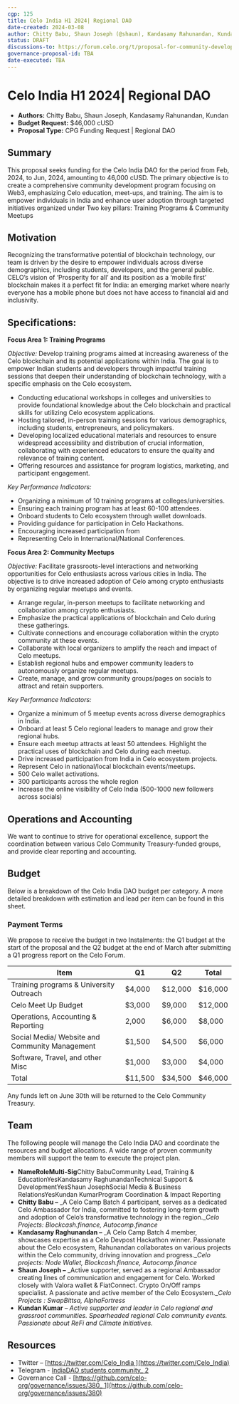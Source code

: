 ```yaml
---
cgp: 125
title: Celo India H1 2024| Regional DAO
date-created: 2024-03-08
author: Chitty Babu, Shaun Joseph (@shaun), Kandasamy Rahunandan, Kundan (@Qaphqa)
status: DRAFT 
discussions-to: https://forum.celo.org/t/proposal-for-community-development-in-india-indiadao-community-management
governance-proposal-id: TBA
date-executed: TBA
---
```



# Celo India H1 2024| Regional DAO

- **Authors:** Chitty Babu, Shaun Joseph, Kandasamy Rahunandan, Kundan
- **Budget Request:** $46,000 cUSD
- **Proposal Type:** CPG Funding Request | Regional DAO

## Summary
This proposal seeks funding for the Celo India DAO for the period from Feb, 2024, to Jun, 2024, amounting to 46,000 cUSD. The primary objective is to create a comprehensive community development program focusing on Web3, emphasizing Celo education, meet-ups, and training. The aim is to empower individuals in India and enhance user adoption through targeted initiatives organized under Two key pillars: Training Programs & Community Meetups

## Motivation
Recognizing the transformative potential of blockchain technology, our team is driven by the desire to empower individuals across diverse demographics, including students, developers, and the general public. CELO’s vision of ‘Prosperity for all’ and its position as a ‘mobile first’ blockchain makes it a perfect fit for India: an emerging market where nearly everyone has a mobile phone but does not have access to financial aid and inclusivity.

## Specifications:
**Focus Area 1: Training Programs**

_Objective:_ Develop training programs aimed at increasing awareness of the Celo blockchain and its potential applications within India. The goal is to empower Indian students and developers through impactful training sessions that deepen their understanding of blockchain technology, with a specific emphasis on the Celo ecosystem.

*   Conducting educational workshops in colleges and universities to provide foundational knowledge about the Celo blockchain and practical skills for utilizing Celo ecosystem applications.
*   Hosting tailored, in-person training sessions for various demographics, including students, entrepreneurs, and policymakers.
*   Developing localized educational materials and resources to ensure widespread accessibility and distribution of crucial information, collaborating with experienced educators to ensure the quality and relevance of training content.
*   Offering resources and assistance for program logistics, marketing, and participant engagement.
    

_Key Performance Indicators:_

*   Organizing a minimum of 10 training programs at colleges/universities.
*   Ensuring each training program has at least 60-100 attendees.
*   Onboard students to Celo ecosystem through wallet downloads.
*   Providing guidance for participation in Celo Hackathons.
*   Encouraging increased participation from
*   Representing Celo in International/National Conferences.
    

**Focus Area 2: Community Meetups**

_Objective:_ Facilitate grassroots-level interactions and networking opportunities for Celo enthusiasts across various cities in India. The objective is to drive increased adoption of Celo among crypto enthusiasts by organizing regular meetups and events.

*   Arrange regular, in-person meetups to facilitate networking and collaboration among crypto enthusiasts.
*   Emphasize the practical applications of blockchain and Celo during these gatherings.
*   Cultivate connections and encourage collaboration within the crypto community at these events.
*   Collaborate with local organizers to amplify the reach and impact of Celo meetups.
*   Establish regional hubs and empower community leaders to autonomously organize regular meetups.
*   Create, manage, and grow community groups/pages on socials to attract and retain supporters.
    

_Key Performance Indicators:_
*   Organize a minimum of 5 meetup events across diverse demographics in India.
*   Onboard at least 5 Celo regional leaders to manage and grow their regional hubs.
*   Ensure each meetup attracts at least 50 attendees. Highlight the practical uses of blockchain and Celo during each meetup.
*   Drive increased participation from India in Celo ecosystem projects.
*   Represent Celo in national/local blockchain events/meetups.
*   500 Celo wallet activations.
*   300 participants across the whole region
*   Increase the online visibility of Celo India (500-1000 new followers across socials)
    

## Operations and Accounting
We want to continue to strive for operational excellence, support the coordination between various Celo Community Treasury-funded groups, and provide clear reporting and accounting.

## Budget
Below is a breakdown of the Celo India DAO budget per category. A more detailed breakdown with estimation and lead per item can be found in this sheet.

### Payment Terms
We propose to receive the budget in two Instalments: the Q1 budget at the start of the proposal and the Q2 budget at the end of March after submitting a Q1 progress report on the Celo Forum.

|Item| Q1 | Q2 |Total|
|----|----|----|-----|
|Training programs & University Outreach|$4,000|$12,000|$16,000|
|  Celo Meet Up Budget  |      $3,000       | $9,000 | $12,000 |
|  Operations, Accounting & Reporting |      2,000       | $6,000 | $8,000 |
|  Social Media/ Website and Community Management  |      $1,500       | $4,500 | $6,000 |
|  Software, Travel, and other Misc  |      $1,000       | $3,000 | $4,000 |
|  Total  |      $11,500       | $34,500 | $46,000 |

Any funds left on June 30th will be returned to the Celo Community Treasury.

## Team
The following people will manage the Celo India DAO and coordinate the resources and budget allocations. A wide range of proven community members will support the team to execute the project plan.
- **NameRoleMulti-Sig**Chitty BabuCommunity Lead, Training & EducationYesKandasamy RaghunandanTechnical Support & DevelopmentYesShaun JosephSocial Media & Business RelationsYesKundan KumarProgram Coordination & Impact Reporting
- **Chitty Babu –** _A Celo Camp Batch 4 participant, serves as a dedicated Celo Ambassador for India, committed to fostering long-term growth and adoption of Celo’s transformative technology in the region.__Celo Projects:_ _Blockcash.finance, Autocomp.finance_
- **Kandasamy Raghunandan –** _A Celo Camp Batch 4 member, showcases expertise as a Celo Devpost Hackathon winner. Passionate about the Celo ecosystem, Rahunandan collaborates on various projects within the Celo community, driving innovation and progress.__Celo projects:_ _Node Wallet, Blockcash.finance, Autocomp.finance_
- **Shaun Joseph –** _Active supporter, served as a regional Ambassador creating lines of communication and engagement for Celo. Worked closely with Valora wallet & FiatConnect. Crypto On/Off ramps specialist. A passionate and active member of the Celo Ecosystem.__Celo Projects_ _: SwapBittsa, AlphaFortress_
- **Kundan Kumar** – _Active supporter and leader in Celo regional and grassroot communities. Spearheaded regional Celo community events. Passionate about ReFi and Climate Initiatives._

## Resources
- Twitter – [https://twitter.com/Celo_India ](https://twitter.com/Celo_India)
- Telegram - [IndiaDAO students community_ 2](https://t.me/+oa8Vf3A7D-BiNjQ1)
- Governance Call - [https://github.com/celo-org/governance/issues/380_ 1](https://github.com/celo-org/governance/issues/380)
